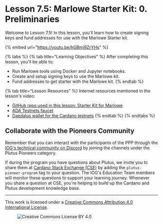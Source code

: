 # Lesson 7.5: Marlowe Starter Kit: 0. Preliminaries

Welcome to Lesson 7.5! In this lesson, you'll learn how to create signing keys and fund addresses for use with the Marlowe Starter kit.

{% embed url="https://youtu.be/hGBmj9ZrYHs" %}

{% tabs %}
{% tab title="Learning Objectives" %}
After completing this lesson, you'll be able to:

* Run Marlowe tools using Docker and Jupyter notebooks.
* Create and setup signing keys to use the Marlowe kit.
* Fund addresses to get starter with the Marlowe kit.
{% endtab %}

{% tab title="Lesson Resources" %}
Internet resources mentioned in the lesson's video:

* [GitHub repo used in this lesson: Starter Kit for Marlowe](https://github.com/input-output-hk/marlowe-starter-kit/tree/PLT-3026)
* [ADA Testnets faucet](https://docs.cardano.org/cardano-testnet/tools/faucet/)
* [Daedalus wallet for the Cardano testnets](https://docs.cardano.org/cardano-testnet/daedalus-testnet/)
{% endtab %}
{% endtabs %}

## Collaborate with the Pioneers Community

Remember that you can interact with the participants of the PPP through the [IOG's technical community on Discord](https://discord.gg/inputoutput) by joining the channels under the Plutus Pioneers category.

If during the program you have questions about Plutus, we invite you to share them at [Cardano Stack Exchange (CSE)](https://cardano.stackexchange.com/) by adding the `plutus-pioneer-program` tag to your question. The IOG's Education Team members will monitor these questions to support your learning journey. Whenever you share a question at CSE, you're helping to build up the Cardano and Plutus development knowledge base.

---

This work is licensed under a [Creative Commons Attribution 4.0 International License](http://creativecommons.org/licenses/by/4.0/).

<figure><img src="https://i.creativecommons.org/l/by/4.0/88x31.png" alt="Creative Commons License BY 4.0"></figure>